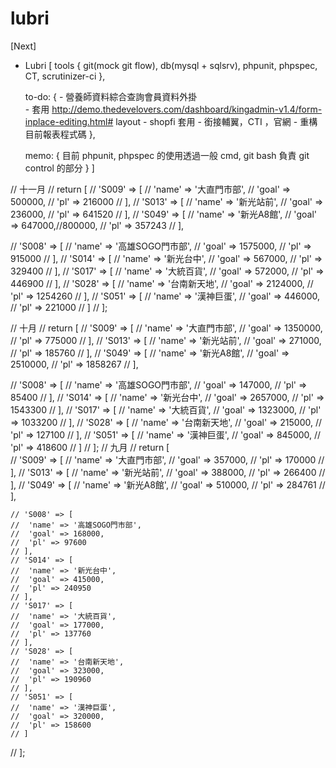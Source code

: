 # lubri
[Next]

- Lubri [
    tools {
        git(mock git flow),
        db(mysql + sqlsrv),
        phpunit,
        phpspec,
        CT,
        scrutinizer-ci
    },

    to-do: {
        - 營養師資料綜合查詢會員資料外掛   
        - 套用 http://demo.thedevelovers.com/dashboard/kingadmin-v1.4/form-inplace-editing.html# layout
        - shopfi 套用
        - 銜接輔翼，CTI ，官網
        - 重構目前報表程式碼
    },

    memo: {
        目前 phpunit, phpspec 的使用透過一般 cmd, git bash 負責 git control 的部分
    }
]

// 十一月
// return [
//     'S009' => [
//         'name' => '大直門市部',
//         'goal' => 500000,
//         'pl' => 216000 
//     ],
//     'S013' => [
//         'name' => '新光站前',
//         'goal' => 236000,
//         'pl' => 641520 
//     ],
//     'S049' => [
//         'name' => '新光A8館',
//         'goal' => 647000,//800000,
//         'pl' => 357243 
//     ],

//     'S008' => [
//         'name' => '高雄SOGO門市部',
//         'goal' => 1575000,
//         'pl' => 915000 
//     ],
//     'S014' => [
//         'name' => '新光台中',
//         'goal' => 567000,
//         'pl' => 329400 
//     ],
//     'S017' => [
//         'name' => '大統百貨',
//         'goal' => 572000,
//         'pl' => 446900 
//     ],
//     'S028' => [
//         'name' => '台南新天地',
//         'goal' => 2124000,
//         'pl' => 1254260 
//     ],
//     'S051' => [
//         'name' => '漢神巨蛋',
//         'goal' => 446000,
//         'pl' => 221000 
//     ]
// ];

// 十月
// return [
//     'S009' => [
//         'name' => '大直門市部',
//         'goal' => 1350000,
//         'pl' => 775000 
//     ],
//     'S013' => [
//         'name' => '新光站前',
//         'goal' => 271000,
//         'pl' => 185760 
//     ],
//     'S049' => [
//         'name' => '新光A8館',
//         'goal' => 2510000,
//         'pl' => 1858267 
//     ],

//     'S008' => [
//         'name' => '高雄SOGO門市部',
//         'goal' => 147000,
//         'pl' => 85400 
//     ],
//     'S014' => [
//         'name' => '新光台中',
//         'goal' => 2657000,
//         'pl' => 1543300 
//     ],
//     'S017' => [
//         'name' => '大統百貨',
//         'goal' => 1323000,
//         'pl' => 1033200 
//     ],
//     'S028' => [
//         'name' => '台南新天地',
//         'goal' => 215000,
//         'pl' => 127100 
//     ],
//     'S051' => [
//         'name' => '漢神巨蛋',
//         'goal' => 845000,
//         'pl' => 418600 
//     ]
// ];
// 九月
//   return [        
    // 'S009' => [
    //  'name' => '大直門市部',
    //  'goal' => 357000,
    //  'pl' => 170000
    // ],
    // 'S013' => [
    //  'name' => '新光站前',
    //  'goal' => 388000,
    //  'pl' => 266400
    // ],
    // 'S049' => [
    //  'name' => '新光A8館',
    //  'goal' => 510000,
    //  'pl' => 284761
    // ],

    // 'S008' => [
    //  'name' => '高雄SOGO門市部',
    //  'goal' => 168000,
    //  'pl' => 97600
    // ],
    // 'S014' => [
    //  'name' => '新光台中',
    //  'goal' => 415000,
    //  'pl' => 240950
    // ],
    // 'S017' => [
    //  'name' => '大統百貨',
    //  'goal' => 177000,
    //  'pl' => 137760
    // ],
    // 'S028' => [
    //  'name' => '台南新天地',
    //  'goal' => 323000,
    //  'pl' => 190960
    // ],
    // 'S051' => [
    //  'name' => '漢神巨蛋',
    //  'goal' => 320000,
    //  'pl' => 158600
    // ]
//   ];